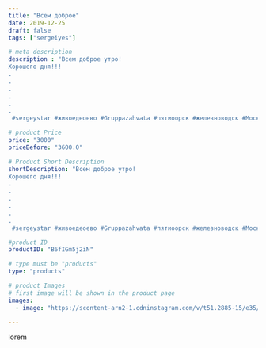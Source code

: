 ```yaml
---
title: "Всем доброе"
date: 2019-12-25
draft: false
tags: ["sergeiyes"]

# meta description
description : "Всем доброе утро! 
Хорошего дня!!!
.
.
.
.
.
.
 #sergeystar #живоедеоево #Gruppazahvata #пятиоорск #железноводск #Москва #Питер #ПОДАРОК #Ставрополь"

# product Price
price: "3000"
priceBefore: "3600.0"

# Product Short Description
shortDescription: "Всем доброе утро! 
Хорошего дня!!!
.
.
.
.
.
.
 #sergeystar #живоедеоево #Gruppazahvata #пятиоорск #железноводск #Москва #Питер #ПОДАРОК #Ставрополь"

#product ID
productID: "B6fIGm5j2iN"

# type must be "products"
type: "products"

# product Images
# first image will be shown in the product page
images:
  - image: "https://scontent-arn2-1.cdninstagram.com/v/t51.2885-15/e35/79274365_976865702709487_2941767672416436950_n.jpg?se=8&tp=1&_nc_ht=scontent-arn2-1.cdninstagram.com&_nc_cat=107&_nc_ohc=2CsDE8_RUYAAX-C-d0N&ccb=7-4&oh=f1bb88fcf12f97ce681ec90a8077271a&oe=6082F314&_nc_sid=86f79a&ig_cache_key=MjIwNjUxNzk4MDg5MTY3MDY2OQ%3D%3D.2-ccb7-4"

---
```

lorem
